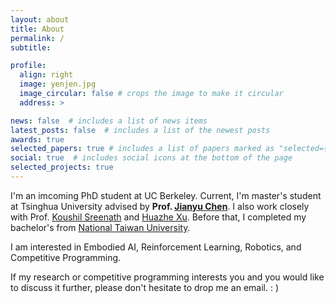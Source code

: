 ```yaml
---
layout: about
title: About
permalink: /
subtitle:

profile:
  align: right
  image: yenjen.jpg
  image_circular: false # crops the image to make it circular
  address: >

news: false  # includes a list of news items
latest_posts: false  # includes a list of the newest posts
awards: true
selected_papers: true # includes a list of papers marked as "selected={true}"
social: true  # includes social icons at the bottom of the page
selected_projects: true
---
```


I'm an imcoming PhD student at UC Berkeley. Current, I'm master's student at Tsinghua University advised by **Prof. [Jianyu Chen](http://people.iiis.tsinghua.edu.cn/~jychen/)**. I also work closely with Prof. [Koushil Sreenath](https://me.berkeley.edu/people/koushil-sreenath/) and [Huazhe Xu](http://hxu.rocks/). Before that, I completed my bachelor's from [National Taiwan University](https://www.ntu.edu.tw/english/). 

I am interested in Embodied AI, Reinforcement Learning, Robotics, and Competitive Programming.

If my research or competitive programming interests you and you would like to discuss it further, please don't hesitate to drop me an email. : )